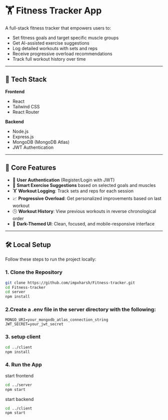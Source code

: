 # 🏋️ Fitness Tracker App

A full-stack fitness tracker that empowers users to:

- Set fitness goals and target specific muscle groups
- Get AI-assisted exercise suggestions
- Log detailed workouts with sets and reps
- Receive progressive overload recommendations
- Track full workout history over time

---

## 🚀 Tech Stack

**Frontend**  
- React  
- Tailwind CSS  
- React Router

**Backend**  
- Node.js  
- Express.js  
- MongoDB (MongoDB Atlas)  
- JWT Authentication

---

## 🔐 Core Features

- 🔑 **User Authentication** (Register/Login with JWT)
- 🧠 **Smart Exercise Suggestions** based on selected goals and muscles
- 🏋️ **Workout Logging**: Track sets and reps for each session
- 📈 **Progressive Overload**: Get personalized improvements based on last workout
- 🕓 **Workout History**: View previous workouts in reverse chronological order
- 🌙 **Dark-Themed UI**: Clean, focused, and mobile-responsive interface

---

## 🛠️ Local Setup

Follow these steps to run the project locally:

### 1. Clone the Repository

```bash
git clone https://github.com/impxharsh/Fitness-tracker.git
cd Fitness-tracker
cd server
npm install
```

### 2.Create a .env file in the server directory with the following:
```
MONGO_URI=your_mongodb_atlas_connection_string
JWT_SECRET=your_jwt_secret
```
### 3. setup client
```bash
cd ../client
npm install
```

### 4. Run the App
start frontend
```bash
cd ../server
npm start
```

start backend
```bash
cd ../client
npm start
```

